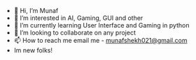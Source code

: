 - 👋 Hi, I’m Munaf
- 👀 I’m interested in AI, Gaming, GUI and other
- 🌱 I’m currently learning User Interface and Gaming in python
- 💞️ I’m looking to collaborate on any project
- 📫 How to reach me email me - munafshekh021@gmail.com
- Im new folks!

<!---
Zephyr0221Z/Zephyr0221Z is a ✨ special ✨ repository because its `README.md` (this file) appears on your GitHub profile.
You can click the Preview link to take a look at your changes.
--->
